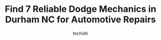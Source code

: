 ---
layout: ampstory
image: https://images.unsplash.com/photo-1610566062594-fe61d8f17c71?ixlib=rb-4.0.3&ixid=MnwxMjA3fDB8MHxwaG90by1wYWdlfHx8fGVufDB8fHx8&auto=format&fit=crop&w=640&h=853&q=80
author: techidn
featured: false
description: Searching for the finest Dodge Mechanic in Durham  NC, USA? Look no further than the 7 best Dodge Mechanic in the area, where youll find a team of highly qualified professionals ready to ha
title: Find 7 Reliable Dodge Mechanics in Durham  NC for Automotive Repairs
cover:
   title: Find 7 Reliable Dodge Mechanics in Durham  NC for Automotive Repairs
   subtitle: Rickpate
   background: https://images.unsplash.com/photo-1610566062594-fe61d8f17c71?ixlib=rb-4.0.3&ixid=MnwxMjA3fDB8MHxwaG90by1wYWdlfHx8fGVufDB8fHx8&auto=format&fit=crop&w=640&h=853&q=80

pages: 
 - layout: thirds
   top: <h1>#1 Carmedix</h1>
   bottom: "<p>I had such a great experience at Carmedix!  I had read the really positive reviews on Yelp and they were able to look at my truck quickly, so I gave them a shot.  Im so </p>"
   background: https://www.knot35.com/toplist/wp-content/uploads/2023/06/best-dodge-mechanic-1-in-durham-nc-1685837738.jpeg
   backgroundblur: true
 - layout: thirds
   top: <h1>#2 Neals Garage</h1>
   bottom: "<p>1907 W Markham Ave, Durham, NC 27705, United States</p>"
   background: https://www.knot35.com/toplist/wp-content/uploads/2023/06/best-dodge-mechanic-2-in-durham-nc-1685837738.jpeg
   cta:
      link: https://www.knot35.com/toplist/find-7-reliable-dodge-mechanics-in-durham-nc-for-automotive-repairs/
      text: Find 7 Reliable Dodge Mechanics in Durham  NC for Automotive Repairs
 - layout: thirds
   top: <h1>#3 Konrad Automotive</h1>
   bottom: "<p>3602 Durham-Chapel Hill Blvd, Durham, NC 27707, United States</p>"
   background: https://www.knot35.com/toplist/wp-content/uploads/2023/06/best-dodge-mechanic-3-in-durham-nc-1685837738.jpeg
   cta:
      link: https://www.knot35.com/toplist/find-7-reliable-dodge-mechanics-in-durham-nc-for-automotive-repairs/
      text: Find 7 Reliable Dodge Mechanics in Durham  NC for Automotive Repairs
 - layout: thirds
   top: <h1>#4 JR Auto Repair</h1>
   bottom: "<p>2210 Angier Ave, Durham, NC 27703, United States</p>"
   background: https://images.unsplash.com/photo-1564951434112-64d74cc2a2d7?ixlib=rb-4.0.3&ixid=MnwxMjA3fDB8MHxwaG90by1wYWdlfHx8fGVufDB8fHx8&auto=format&fit=crop&w=640&h=853&q=80
   cta:
      link: https://www.knot35.com/toplist/find-7-reliable-dodge-mechanics-in-durham-nc-for-automotive-repairs/
      text: Find 7 Reliable Dodge Mechanics in Durham  NC for Automotive Repairs
 - layout: thirds
   top: <h1>#5 Rolands Auto Center inc</h1>
   bottom: "<p>1214 Avondale Dr, Durham, NC 27701, United States</p>"
   background: https://images.unsplash.com/photo-1580610447943-1bfbef5efe07?ixlib=rb-4.0.3&ixid=MnwxMjA3fDB8MHxwaG90by1wYWdlfHx8fGVufDB8fHx8&auto=format&fit=crop&w=640&h=853&q=80
   cta:
      link: https://www.knot35.com/toplist/find-7-reliable-dodge-mechanics-in-durham-nc-for-automotive-repairs/
      text: Find 7 Reliable Dodge Mechanics in Durham  NC for Automotive Repairs
 - layout: thirds
   top: <h1>#6 Jorges Garage</h1>
   bottom: "<p>3309 Old Chapel Hill Rd, Durham, NC 27707, United States</p>"
   background: https://images.unsplash.com/photo-1522441815192-d9f04eb0615c?ixlib=rb-4.0.3&ixid=MnwxMjA3fDB8MHxwaG90by1wYWdlfHx8fGVufDB8fHx8&auto=format&fit=crop&w=640&h=853&q=80
   cta:
      link: https://www.knot35.com/toplist/find-7-reliable-dodge-mechanics-in-durham-nc-for-automotive-repairs/
      text: Find 7 Reliable Dodge Mechanics in Durham  NC for Automotive Repairs
 - layout: thirds
   top: <h1>#7 C and C Automotive</h1>
   bottom: "<p>129 Wolfpack Dr, Durham, NC 27704, United States</p>"
   background: https://images.unsplash.com/photo-1567095761054-7a02e69e5c43?ixlib=rb-4.0.3&ixid=MnwxMjA3fDB8MHxwaG90by1wYWdlfHx8fGVufDB8fHx8&auto=format&fit=crop&w=640&h=853&q=80
   cta:
      link: https://www.knot35.com/toplist/find-7-reliable-dodge-mechanics-in-durham-nc-for-automotive-repairs/
      text: Find 7 Reliable Dodge Mechanics in Durham  NC for Automotive Repairs
 - layout: thirds
   middle: Continue reading...
   background: https://images.unsplash.com/photo-1567360425618-1594206637d2?ixlib=rb-4.0.3&ixid=MnwxMjA3fDB8MHxwaG90by1wYWdlfHx8fGVufDB8fHx8&auto=format&fit=crop&w=640&h=853&q=80
   cta:
      link: https://www.knot35.com/toplist/find-7-reliable-dodge-mechanics-in-durham-nc-for-automotive-repairs/
      text: Find 7 Reliable Dodge Mechanics in Durham  NC for Automotive Repairs
      
---